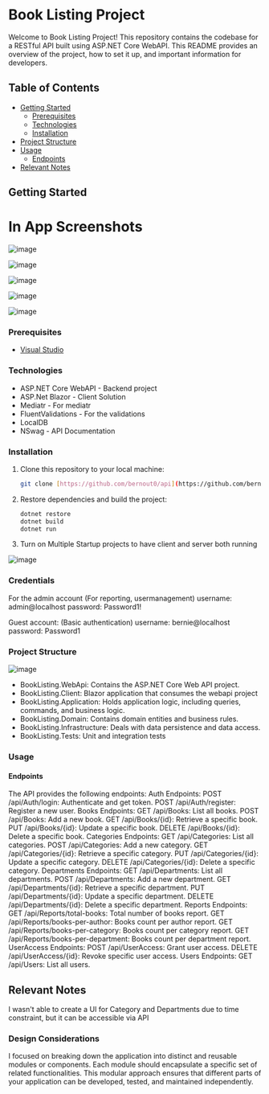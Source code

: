 # Book Listing Project

Welcome to Book Listing Project! This repository contains the codebase for a RESTful API built using ASP.NET Core WebAPI. This README provides an overview of the project, how to set it up, and important information for developers.

## Table of Contents

- [Getting Started](#getting-started)
  - [Prerequisites](#prerequisites)
  - [Technologies](#technologies)
  - [Installation](#installation)
- [Project Structure](#project-structure)
- [Usage](#usage)
  - [Endpoints](#endpoints)
- [Relevant Notes](#relevant-notes)

## Getting Started

# In App Screenshots
![image](https://github.com/bernout0/BookList/assets/6838398/d2e8fcd4-58a1-4f1e-9c87-c09dd53282c7)

![image](https://github.com/bernout0/BookList/assets/6838398/7736ec4b-01fa-4b2c-a505-bad1e9e4f227)

![image](https://github.com/bernout0/BookList/assets/6838398/2320fab1-e1ad-4227-89a4-3f29c4ab8e23)

![image](https://github.com/bernout0/BookList/assets/6838398/f11f6bcb-5ce9-4c64-849b-a08c430d0281)

![image](https://github.com/bernout0/BookList/assets/6838398/4d4ce598-4154-43ad-91c2-7cc17d156519)

### Prerequisites

- [Visual Studio](https://visualstudio.microsoft.com/)

### Technologies

- ASP.NET Core WebAPI - Backend project
- ASP.Net Blazor - Client Solution
- Mediatr - For mediatr
- FluentValidations - For the validations
- LocalDB
- NSwag - API Documentation

### Installation

1. Clone this repository to your local machine:

   ```bash
   git clone [https://github.com/bernout0/api](https://github.com/bernout0/BookList)](https://github.com/bernout0/BookList.git)https://github.com/bernout0/BookList.git
    ```

2. Restore dependencies and build the project:
     ```bash
    dotnet restore
    dotnet build
    dotnet run
    ```

3. Turn on Multiple Startup projects to have client and server both running

 ![image](https://github.com/bernout0/BookList/assets/6838398/98d3deb1-ba39-4ad8-aa1f-ab7666eb7d8f)


### Credentials

For the admin account (For reporting, usermanagement)
username: admin@localhost
password: Password1!

Guest account: (Basic authentication)
username: bernie@localhost
password: Password1

### Project Structure
![image](https://github.com/bernout0/api/assets/6838398/88ae0234-bf0a-4979-8b65-a03339768375)

 - BookListing.WebApi: Contains the ASP.NET Core Web API project.
 - BookListing.Client: Blazor application that consumes the webapi project
 - BookListing.Application: Holds application logic, including queries, commands, and business logic.
 - BookListing.Domain: Contains domain entities and business rules.
 - BookListing.Infrastructure: Deals with data persistence and data access.
 - BookListing.Tests: Unit and integration tests

### Usage

#### Endpoints

The API provides the following endpoints:
Auth Endpoints:
    POST /api/Auth/login: Authenticate and get token.
    POST /api/Auth/register: Register a new user.
Books Endpoints:
    GET /api/Books: List all books.
    POST /api/Books: Add a new book.
    GET /api/Books/{id}: Retrieve a specific book.
    PUT /api/Books/{id}: Update a specific book.
    DELETE /api/Books/{id}: Delete a specific book.
Categories Endpoints:
    GET /api/Categories: List all categories.
    POST /api/Categories: Add a new category.
    GET /api/Categories/{id}: Retrieve a specific category.
    PUT /api/Categories/{id}: Update a specific category.
    DELETE /api/Categories/{id}: Delete a specific category.
Departments Endpoints:
    GET /api/Departments: List all departments.
    POST /api/Departments: Add a new department.
    GET /api/Departments/{id}: Retrieve a specific department.
    PUT /api/Departments/{id}: Update a specific department.
    DELETE /api/Departments/{id}: Delete a specific department.
Reports Endpoints:
    GET /api/Reports/total-books: Total number of books report.
    GET /api/Reports/books-per-author: Books count per author report.
    GET /api/Reports/books-per-category: Books count per category report.
    GET /api/Reports/books-per-department: Books count per department report.
UserAccess Endpoints:
    POST /api/UserAccess: Grant user access.
    DELETE /api/UserAccess/{id}: Revoke specific user access.
Users Endpoints:
    GET /api/Users: List all users.


## Relevant Notes

I wasn't able to create a UI for Category and Departments due to time constraint, but it can be accessible via API


### Design Considerations

I focused on breaking down the application into distinct and reusable modules or components. Each module should encapsulate a specific set of related functionalities. This modular approach ensures that different parts of your application can be developed, tested, and maintained independently. 




